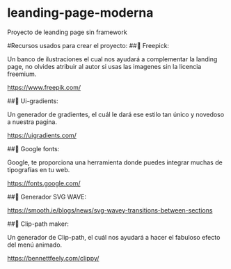 # leanding-page-moderna
Proyecto de leanding page sin framework

#Recursos usados para crear el proyecto:
##📌 Freepick:

Un banco de ilustraciones el cual nos ayudará a complementar la landing page, no olvides atribuir al autor si usas las imagenes sin la licencia freemium.

https://www.freepik.com/

##📌 Ui-gradients:

Un generador de gradientes, el cuál le dará ese estilo tan único y novedoso a nuestra pagina.

https://uigradients.com/

##📌 Google fonts:

Google, te proporciona una herramienta donde puedes integrar muchas de tipografías en tu web.

https://fonts.google.com/

##📌 Generador SVG WAVE:

https://smooth.ie/blogs/news/svg-wavey-transitions-between-sections

##📌 Clip-path maker:

Un generador de Clip-path, el cuál nos ayudará a hacer el fabuloso efecto del menú animado.

https://bennettfeely.com/clippy/